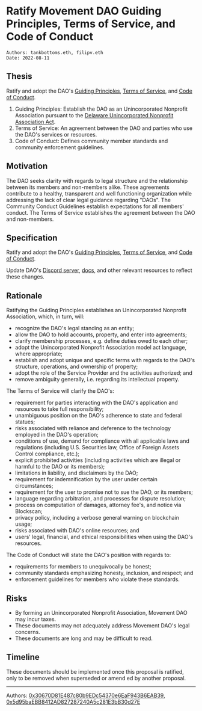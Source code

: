 # Ratify Movement DAO Guiding Principles, Terms of Service, and Code of Conduct

```
Authors: tankbottoms.eth, filipv.eth
Date: 2022-08-11
```

## Thesis

Ratify and adopt the DAO's [Guiding Principles](https://gov.move.xyz/dao/legal/guiding-principles), [Terms of Service](https://gov.move.xyz/dao/legal/tos), and [Code of Conduct](https://gov.move.xyz/dao/resources/code-of-conduct).

1. Guiding Principles: Establish the DAO as an Unincorporated Nonprofit Association pursuant to the [Delaware Unincorporated Nonprofit Association Act](https://delcode.delaware.gov/title6/c019/index.html).
2. Terms of Service: An agreement between the DAO and parties who use the DAO's services or resources.
3. Code of Conduct: Defines community member standards and community enforcement guidelines.

## Motivation

The DAO seeks clarity with regards to legal structure and the relationship between its members and non-members alike. These agreements contribute to a healthy, transparent and well functioning organization while addressing the lack of clear legal guidance regarding "DAOs". The Community Conduct Guidelines establish expectations for all members' conduct. The Terms of Service establishes the agreement between the DAO and non-members.

## Specification

Ratify and adopt the DAO's [Guiding Principles](https://gov.move.xyz/dao/legal/guiding-principles), [Terms of Service](https://gov.move.xyz/dao/legal/tos), and [Code of Conduct](https://gov.move.xyz/dao/resources/code-of-conduct).

Update DAO's [Discord server](https://discord.gg/movexyz), [docs](https://gov.move.xyz), and other relevant resources to reflect these changes.

## Rationale

Ratifying the Guiding Principles establishes an Unincorporated Nonprofit Association, which, in turn, will:

- recognize the DAO's legal standing as an entity;
- allow the DAO to hold accounts, property, and enter into agreements;
- clarify membership processes, e.g. define duties owed to each other;
- adopt the Unincorporated Nonprofit Association model act language, where appropriate;
- establish and adopt unique and specific terms with regards to the DAO's structure, operations, and ownership of property;
- adopt the role of the Service Provider and the activities authorized; and
- remove ambiguity generally, i.e. regarding its intellectual property.

The Terms of Service will clarify the DAO's:

- requirement for parties interacting with the DAO's application and resources to take full responsibility;
- unambiguous position on the DAO's adherence to state and federal statues;
- risks associated with reliance and deference to the technology employed in the DAO's operation;
- conditions of use, demand for compliance with all applicable laws and regulations (including U.S. Securities law, Office of Foreign Assets Control compliance, etc.);
- explicit prohibited activities (including activities which are illegal or harmful to the DAO or its members);
- limitations in liability, and disclaimers by the DAO;
- requirement for indemnification by the user under certain circumstances;
- requirement for the user to promise not to sue the DAO, or its members;
- language regarding arbitration, and processes for dispute resolution;
- process on computation of damages, attorney fee's, and notice via Blockscan;
- privacy policy, including a verbose general warning on blockchain usage;
- risks associated with DAO's online resources; and
- users' legal, financial, and ethical responsibilities when using the DAO's resources.

The Code of Conduct will state the DAO's position with regards to:

- requirements for members to unequivocally be honest;
- community standards emphasizing honesty, inclusion, and respect; and
- enforcement guidelines for members who violate these standards.

## Risks

- By forming an Unincorporated Nonprofit Association, Movement DAO may incur taxes.
- These documents may not adequately address Movement DAO's legal concerns.
- These documents are long and may be difficult to read.

## Timeline

These documents should be implemented once this proposal is ratified, only to be removed when superseded or amend
ed by another proposal.

---

Authors: [0x30670D81E487c80b9EDc54370e6EaF943B6EAB39](https://etherscan.io/address/0x30670d81e487c80b9edc54370e6eaf943b6eab39), [0x5d95baEBB8412AD827287240A5c281E3bB30d27E](https://etherscan.io/address/0x5d95baEBB8412AD827287240A5c281E3bB30d27E)
